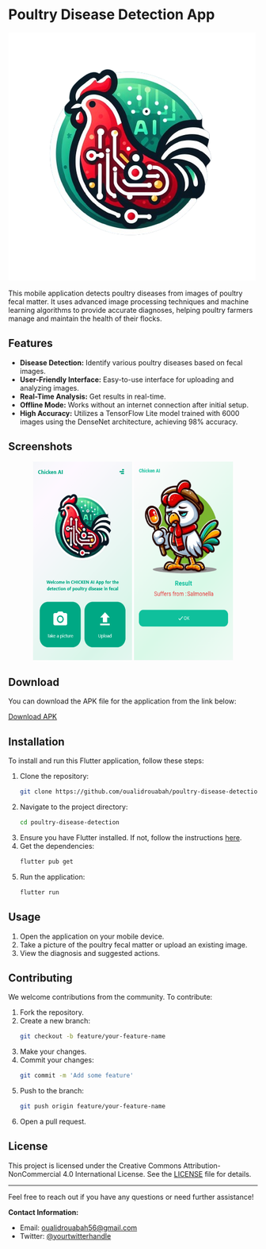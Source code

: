 # Poultry Disease Detection App

![Poultry Disease Detection](assets/logo.png)

This mobile application detects poultry diseases from images of poultry fecal matter. It uses advanced image processing techniques and machine learning algorithms to provide accurate diagnoses, helping poultry farmers manage and maintain the health of their flocks.

## Features

- **Disease Detection:** Identify various poultry diseases based on fecal images.
- **User-Friendly Interface:** Easy-to-use interface for uploading and analyzing images.
- **Real-Time Analysis:** Get results in real-time.
- **Offline Mode:** Works without an internet connection after initial setup.
- **High Accuracy:** Utilizes a TensorFlow Lite model trained with 6000 images using the DenseNet architecture, achieving 98% accuracy.

## Screenshots

<p align="center">
  <img src="assets/home_screen.png" alt="Home Screen" width="200" height="400"/>
  <img src="assets/result_screen.png" alt="Results" width="200" height="400"/>
</p>

## Download

You can download the APK file for the application from the link below:

[Download APK](app-release.apk)

## Installation

To install and run this Flutter application, follow these steps:

1. Clone the repository:
    ```sh
    git clone https://github.com/oualidrouabah/poultry-disease-detection.git
    ```
2. Navigate to the project directory:
    ```sh
    cd poultry-disease-detection
    ```
3. Ensure you have Flutter installed. If not, follow the instructions [here](https://flutter.dev/docs/get-started/install).
4. Get the dependencies:
    ```sh
    flutter pub get
    ```
5. Run the application:
    ```sh
    flutter run
    ```

## Usage

1. Open the application on your mobile device.
2. Take a picture of the poultry fecal matter or upload an existing image.
4. View the diagnosis and suggested actions.

## Contributing

We welcome contributions from the community. To contribute:

1. Fork the repository.
2. Create a new branch:
    ```sh
    git checkout -b feature/your-feature-name
    ```
3. Make your changes.
4. Commit your changes:
    ```sh
    git commit -m 'Add some feature'
    ```
5. Push to the branch:
    ```sh
    git push origin feature/your-feature-name
    ```
6. Open a pull request.

## License

This project is licensed under the Creative Commons Attribution-NonCommercial 4.0 International License. See the [LICENSE](LICENSE) file for details.

---

Feel free to reach out if you have any questions or need further assistance!

**Contact Information:**

- Email: oualidrouabah56@gmail.com
- Twitter: [@yourtwitterhandle](https://twitter.com/RouabahOualid)
